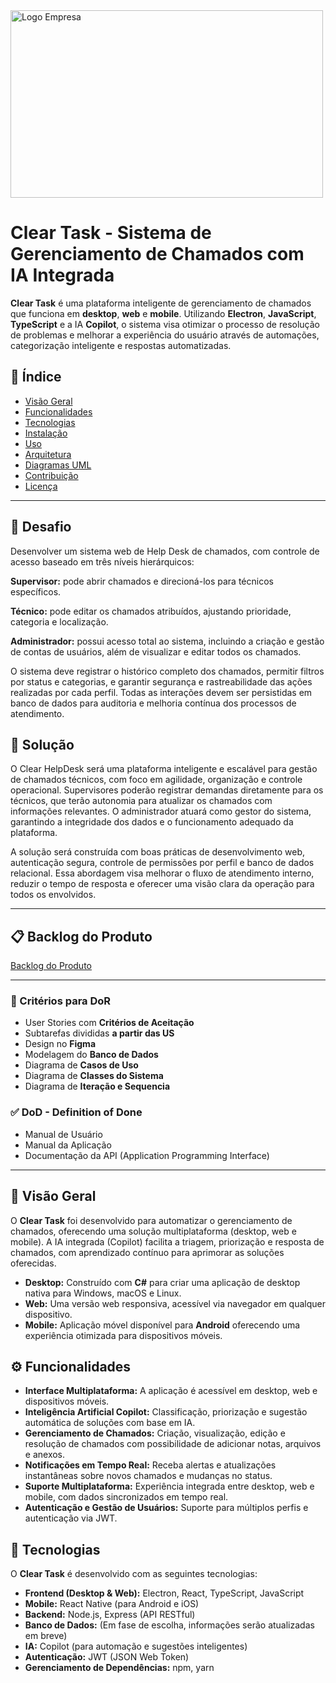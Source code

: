 <img width="500" height="300" alt="Logo Empresa" src="https://github.com/user-attachments/assets/d149f69b-cad5-46eb-8bb7-35b0443278bb" />

# Clear Task - Sistema de Gerenciamento de Chamados com IA Integrada

**Clear Task** é uma plataforma inteligente de gerenciamento de chamados que funciona em **desktop**, **web** e **mobile**. Utilizando **Electron**, **JavaScript**, **TypeScript** e a IA **Copilot**, o sistema visa otimizar o processo de resolução de problemas e melhorar a experiência do usuário através de automações, categorização inteligente e respostas automatizadas.

## 📝 Índice

- [Visão Geral](#visão-geral)
- [Funcionalidades](#funcionalidades)
- [Tecnologias](#tecnologias)
- [Instalação](#instalação)
- [Uso](#uso)
- [Arquitetura](#arquitetura)
- [Diagramas UML](#diagramas-uml)
- [Contribuição](#contribuição)
- [Licença](#licença)

---

## 🏅 Desafio
Desenvolver um sistema web de Help Desk de chamados, com controle de acesso baseado em três níveis hierárquicos:

**Supervisor:** pode abrir chamados e direcioná-los para técnicos específicos.

**Técnico:** pode editar os chamados atribuídos, ajustando prioridade, categoria e localização.

**Administrador:** possui acesso total ao sistema, incluindo a criação e gestão de contas de usuários, além de visualizar e editar todos os chamados.

O sistema deve registrar o histórico completo dos chamados, permitir filtros por status e categorias, e garantir segurança e rastreabilidade das ações realizadas por cada perfil. Todas as interações devem ser persistidas em banco de dados para auditoria e melhoria contínua dos processos de atendimento.

## 🏅 Solução
O Clear HelpDesk será uma plataforma inteligente e escalável para gestão de chamados técnicos, com foco em agilidade, organização e controle operacional. Supervisores poderão registrar demandas diretamente para os técnicos, que terão autonomia para atualizar os chamados com informações relevantes. O administrador atuará como gestor do sistema, garantindo a integridade dos dados e o funcionamento adequado da plataforma.

A solução será construída com boas práticas de desenvolvimento web, autenticação segura, controle de permissões por perfil e banco de dados relacional. Essa abordagem visa melhorar o fluxo de atendimento interno, reduzir o tempo de resposta e oferecer uma visão clara da operação para todos os envolvidos.

---

## 📋 Backlog do Produto
[Backlog do Produto](https://github.com/CaioDPCavagnolli/Clear-Task/blob/main/Documenta%C3%A7%C3%A3o/BackLog%20do%20Produto.md)

---

### 🚀 Critérios para DoR

* User Stories com **Critérios de Aceitação**
* Subtarefas divididas **a partir das US**
* Design no **Figma**
* Modelagem do **Banco de Dados**
* Diagrama de **Casos de Uso**
* Diagrama de **Classes do Sistema**
* Diagrama de **Iteração e Sequencia**

### ✅ DoD - Definition of Done

* Manual de Usuário
* Manual da Aplicação
* Documentação da API (Application Programming Interface)

---

## 🚀 Visão Geral

O **Clear Task** foi desenvolvido para automatizar o gerenciamento de chamados, oferecendo uma solução multiplataforma (desktop, web e mobile). A IA integrada (Copilot) facilita a triagem, priorização e resposta de chamados, com aprendizado contínuo para aprimorar as soluções oferecidas.

- **Desktop:** Construído com **C#** para criar uma aplicação de desktop nativa para Windows, macOS e Linux.
- **Web:** Uma versão web responsiva, acessível via navegador em qualquer dispositivo.
- **Mobile:** Aplicação móvel disponível para **Android** oferecendo uma experiência otimizada para dispositivos móveis.

## ⚙️ Funcionalidades

- **Interface Multiplataforma:** A aplicação é acessível em desktop, web e dispositivos móveis.
- **Inteligência Artificial Copilot:** Classificação, priorização e sugestão automática de soluções com base em IA.
- **Gerenciamento de Chamados:** Criação, visualização, edição e resolução de chamados com possibilidade de adicionar notas, arquivos e anexos.
- **Notificações em Tempo Real:** Receba alertas e atualizações instantâneas sobre novos chamados e mudanças no status.
- **Suporte Multiplataforma:** Experiência integrada entre desktop, web e mobile, com dados sincronizados em tempo real.
- **Autenticação e Gestão de Usuários:** Suporte para múltiplos perfis e autenticação via JWT.

## 🔧 Tecnologias

O **Clear Task** é desenvolvido com as seguintes tecnologias:

- **Frontend (Desktop & Web):** Electron, React, TypeScript, JavaScript
- **Mobile:** React Native (para Android e iOS)
- **Backend:** Node.js, Express (API RESTful)
- **Banco de Dados:** (Em fase de escolha, informações serão atualizadas em breve)
- **IA:** Copilot (para automação e sugestões inteligentes)
- **Autenticação:** JWT (JSON Web Token)
- **Gerenciamento de Dependências:** npm, yarn
